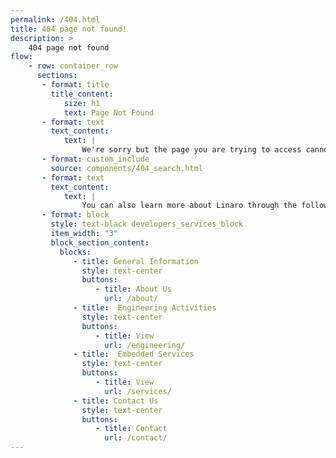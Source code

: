```yaml
---
permalink: /404.html
title: 404 page not found!
description: >
    404 page not found
flow:
    - row: container_row
      sections:
       - format: title
         title_content:
            size: h1
            text: Page Not Found
       - format: text
         text_content:
            text: |
                We're sorry but the page you are trying to access cannot be found. You may want to use the search feature to try and find it:
       - format: custom_include
         source: components/404_search.html
       - format: text
         text_content:
            text: |
                You can also learn more about Linaro through the following link:
       - format: block
         style: text-black developers_services_block
         item_width: "3"
         block_section_content:
           blocks:
              - title: General Information
                style: text-center
                buttons:
                   - title: About Us
                     url: /about/
              - title:  Engineering Activities
                style: text-center
                buttons:
                   - title: View
                     url: /engineering/
              - title:  Embedded Services
                style: text-center
                buttons:
                   - title: View
                     url: /services/
              - title: Contact Us
                style: text-center
                buttons:
                   - title: Contact
                     url: /contact/
---
```

